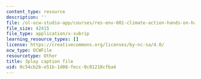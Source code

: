 ```yaml
---
content_type: resource
description: ''
file: /ol-ocw-studio-app/courses/res-env-001-climate-action-hands-on-harnessing-science-with-communities-to-cut-carbon-january-iap-2017/0c54cb2be51b1d08fecc0c81218cfba4_9UDkcGjF4jU.srt
file_size: 42415
file_type: application/x-subrip
learning_resource_types: []
license: https://creativecommons.org/licenses/by-nc-sa/4.0/
ocw_type: OCWFile
resourcetype: Other
title: 3play caption file
uid: 0c54cb2b-e51b-1d08-fecc-0c81218cfba4
---
```

